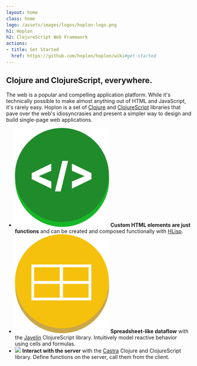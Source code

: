 ```yaml
---
layout: home
class: home
logo: /assets/images/logos/hoplon-logo.png
h1: Hoplon
h2: ClojureScript Web Framework
actions:
- title: Get Started
  href: https://github.com/hoplon/hoplon/wiki#get-started
---
```


<div class="promo">
  <div>
    <h2>Clojure and ClojureScript, everywhere.</h2>
    <p>The web is a popular and compelling application platform. While it's
      technically possible to make almost anything out of HTML and JavaScript,
      it's rarely easy. Hoplon is a set
      of <a href="http://clojure.org">Clojure</a> and
      <a href="https://github.com/clojure/clojurescript">ClojureScript</a>
      libraries that pave over the web's idiosyncrasies and present a simpler
      way to design and build single-page web applications.
      </p>
  </div>
</div>

<div class="features">
  <ul>
    <li>
      <img src="/assets/images/graphics/custom-elements.png"/>
      <strong>Custom HTML elements are just functions</strong>
      <span>and can be created and composed functionally with <a href="https://github.com/hoplon/hoplon/wiki/HLisp">HLisp</a>.</span>
    </li>
    <li>
      <img src="/assets/images/graphics/spreadsheet.png"/>
      <strong>Spreadsheet-like dataflow</strong>
      <span>with the <a href="https://github.com/hoplon/javelin">Javelin</a> ClojureScript library.  Intuitively model reactive behavior using cells and formulas.</span>
    </li>
    <li>
      <img src="/assets/images/graphics/uncoupled.png"/>
      <strong>Interact with the server</strong>
      <span>with the <a href="https://github.com/hoplon/castra">Castra</a> Clojure and ClojureScript library.  Define functions on the server, call them from the client.</span>
    </li>
  </ul>
</div>

<!-- <div style="text-align:center;"> -->
<!--   <a href="https://www.youtube.com/watch?v=wVXjExRiFy0"> -->
<!--   <img style="border:4px solid #ce1b20; border-radius:4px;" src="/assets/images/graphics/youtube.jpg"></img> -->
<!--   </a> -->
<!-- </div> -->
